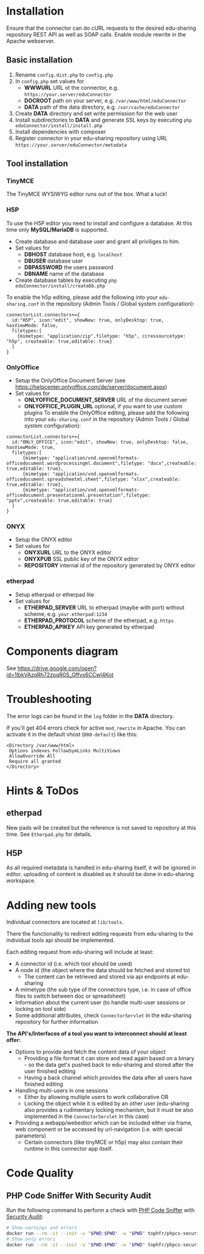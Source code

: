# Installation
Ensure that the connector can do cURL requests  to the desired edu-sharing repository REST API as well as SOAP calls. Enable module rewrite in the Apache webserver.

## Basic installation
1. Rename `config.dist.php` to `config.php`
2. In `config.php` set values for
    - __WWWURL__ URL ot the connector, e.g. `https://your.server/eduConnector`
    - __DOCROOT__ path on your server, e.g. `/var/www/html/eduConnector`
    - __DATA__ path of the data directory, e.g. `/var/cache/eduConnector`
3. Create __DATA__ directory and set write permission for the web user
4. Install subdirectories to __DATA__ and generate SSL keys by executing `php eduConnector/install/install.php`
5. Install dependencies with composer
6. Register connector in your edu-sharing repository using URL `https://your.server/eduConnector/metadata`

## Tool installation
### TinyMCE
The TinyMCE WYSIWYG editor runs out of the box. What a luck!
### H5P
To use the H5P editor you need to install and configure a database. At this time only __MySQL/MariaDB__ is supported.
- Create database and database user and grant all priviliges to him.
- Set values for
    - __DBHOST__ database host, e.g. `localhost`
    - __DBUSER__ database user
    - __DBPASSWORD__ the users password
    - __DBNAME__ name of the database
- Create database tables by executing `php eduConnector/install/createDb.php`

To enable the h5p editing, please add the following into your `edu-sharing.conf` in the repository (Admin Tools / Global system configuration):
```
connectorList.connectors+={
  id:"H5P", icon:"edit", showNew: true, onlyDesktop: true, hasViewMode: false,
  filetypes:[
    {mimetype: "application/zip",filetype: "h5p", ccressourcetype: "h5p", createable: true,editable: true}
  ]
}
```

### OnlyOffice
- Setup the OnlyOffice Document Server (see https://helpcenter.onlyoffice.com/de/server/document.aspx)
- Set values for
    - __ONLYOFFICE_DOCUMENT_SERVER__ URL of the document server
    - __ONLYOFFICE_PLUGIN_URL__ optional, if you want to use custom plugins
To enable the OnlyOffice editing, please add the following into your `edu-sharing.conf` in the repository (Admin Tools / Global system configuration):
```
connectorList.connectors+={
  id:"ONLY_OFFICE", icon:"edit", showNew: true, onlyDesktop: false, hasViewMode: true,
  filetypes:[
      {mimetype: "application/vnd.openxmlformats-officedocument.wordprocessingml.document",filetype: "docx",createable: true,editable: true},
      {mimetype: "application/vnd.openxmlformats-officedocument.spreadsheetml.sheet",filetype: "xlsx",createable: true,editable: true},
      {mimetype: "application/vnd.openxmlformats-officedocument.presentationml.presentation",filetype: "pptx",createable: true,editable: true}
  ]
}
```

### ONYX
- Setup the ONYX editor
- Set values for
    - __ONYXURL__ URL to the ONYX editor
    - __ONYXPUB__ SSL public key of the ONYX editor
    - __REPOSITORY__ internal id of the repository generated by ONYX editor
### etherpad
- Setup etherpad or etherpad lite
- Set values for
    - __ETHERPAD_SERVER__ URL to etherpad (maybe with port) without scheme, e.g. `your.etherpad:1234`
    - __ETHERPAD_PROTOCOL__ scheme of the etherpad, e.g. `https`
    - __ETHERPAD_APIKEY__ API key generated by etherpad

# Components diagram
See https://drive.google.com/open?id=1lbkVAzqRh72zoqR0S_Gffvs6CCwl4Kot

# Troubleshooting
The error logs can be found in the `log` folder in the __DATA__ directory.

If you'll get 404 errors check for active `mod_rewrite` in Apache. You can activate it in the default vhost (`000-default`) like this: 

```
<Directory /var/www/html>
 Options indexes FollowSymLinks MultiViews
 AllowOverride All
 Require all granted
</Directory>
```


# Hints & ToDos
## etherpad
New pads will be created but the reference is not saved to repository at this time. See `Etherpad.php` for details.
## H5P
As all required metadata is handled in edu-sharing itself, it will be ignored in editor. uploading of content is disabled as it should be done in edu-sharing workspace.

# Adding new tools
Individual connectors are located at `lib/tools`.

There the functionality to redirect editing requests from edu-sharing to the individual tools api should be implemented.

Each editing request from edu-sharing will include at least:
- A connector id (i.e. which tool should be used)
- A node id (the object where the data should be fetched and stored to)
  - The content can be retrieved and stored via api endpoints at edu-sharing
- A mimetype (the sub type of the connectors type, i.e. in case of office files to switch between doc or spreadsheet)
- Information about the current user (to handle multi-user sessions or locking on tool side)
- Some additional attributes, check `ConnectorServlet` in the edu-sharing repository for further information

**The API's/Interfaces of a tool you want to interconnect should at least offer:**
- Options to provide and fetch the content data of your object
  - Providing a file format it can store and read again based on a binary - so the data get's pushed back to edu-sharing and stored after the user finished editing
  - Having a back channel which provides the data after all users have finished editing
- Handling multi-users in one sessions
  - Either by allowing multiple users to work collaborative OR
  - Locking the object while it is edited by an other user
    (edu-sharing also provides a rudimentary locking mechanism, but it must be also implemented in the `ConnectorServlet` in this case)
- Providing a webapp/webeditor which can be included either via frame, web component or be accessed by url-navigation (i.e. with special parameters)
  - Certain connectors (like tinyMCE or h5p) may also contain their runtime in this connector app itself.

# Code Quality

## PHP Code Sniffer With Security Audit

Run the following command to perform a check with [PHP Code Sniffer](https://github.com/squizlabs/PHP_CodeSniffer) with [Security Audit](https://github.com/FloeDesignTechnologies/phpcs-security-audit):
```sh
# Show warnings and errors
docker run --rm -it --init -v "$PWD:$PWD" -w "$PWD" tophfr/phpcs-security-audit -p .
# Show only errors
docker run --rm -it --init -v "$PWD:$PWD" -w "$PWD" tophfr/phpcs-security-audit -p -n .
```